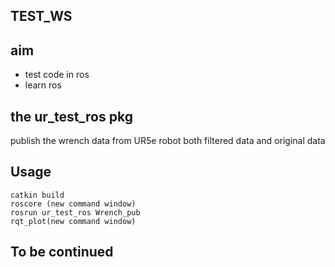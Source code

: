 <!--
 * @Author: likecanyon 1174578375@qq.com
 * @Date: 2023-03-22 08:58:05
 * @LastEditors: likecanyon 1174578375@qq.com
 * @LastEditTime: 2023-03-22 09:11:37
 * @FilePath: /test_ws/readme.md
 * @Description: 这是默认设置,请设置`customMade`, 打开koroFileHeader查看配置 进行设置: https://github.com/OBKoro1/koro1FileHeader/wiki/%E9%85%8D%E7%BD%AE
-->
## TEST_WS
## aim
* test code in ros
 * learn ros 

## the ur_test_ros pkg
publish the wrench data from UR5e robot  both filtered data  and original data

## Usage
```
catkin build
roscore (new command window)
rosrun ur_test_ros Wrench_pub
rqt_plot(new command window)
```

## To be continued
